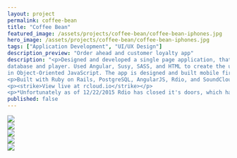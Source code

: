 ```yaml
---
layout: project
permalink: coffee-bean
title: "Coffee Bean"
featured_image: /assets/projects/coffee-bean/coffee-bean-iphones.jpg
hero_image: /assets/projects/coffee-bean/coffee-bean-iphones.jpg
tags: ["Application Development", "UI/UX Design"]
description_preview: "Order ahead and customer loyalty app"
description: "<p>Designed and developed a single page application, that blends SoundCloud and Rdio's API's into one seamless music
database and player. Used Angular, Susy, SASS, and HTML to create the user interface while keeping the core music player functions
in Object-Oriented JavaScript. The app is designed and built mobile first and is fully responsive.</p>
<p>Built with Ruby on Rails, PostgreSQL, AngularJS, Rdio, and SoundCloud.</p>
<p><strike>View live at rcloud.io</strike></p>
<p>*Unfortunately as of 12/22/2015 Rdio has closed it's doors, which has effectively shut down Rcloud. The code can still be viewed at <a href='https://github.com/neilspurgeon/rcloud'>github.com/neilspurgeon/rcloud</a> and an unfunctional site reamins at <a href='http://rcloud.io/'>rcloud.io</a></p>"
published: false
---
```


<div class="grid">
  <div class="grid__col-12">
    <img src="http://placehold.it/1400x800/333" />
  </div>
</div>

<div class="grid grid--offset">
  <div class="grid__col-md-6">
    <img src="http://placehold.it/400x400" />
  </div>
</div>

<div class="grid grid--offset">
  <div class="grid__col-md-6">
    <img src="http://placehold.it/400x400" />
  </div>
</div>

<div class="grid grid--offset">
  <div class="grid__col-12">
    <img src="http://placehold.it/1400x3000" />
  </div>
</div>

<div class="grid grid--offset">
  <div class="grid__col-12">
    <img src="http://placehold.it/1400x800" />
  </div>
</div>